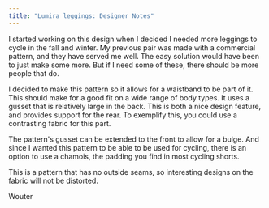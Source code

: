 ```yaml
---
title: "Lumira leggings: Designer Notes"
---
```


I started working on this design when I decided I needed more leggings to cycle in the fall and winter. My previous
pair was made with a commercial pattern, and they have served me well. The easy solution would have been to just
make some more. But if I need some of these, there should be more people that do. 

I decided to make this pattern so it allows for a waistband to be part of it. This should make for a good fit on
a wide range of body types. It uses a gusset that is relatively large in the back. This is both a nice design feature,
and provides support for the rear. To exemplify this, you could use a contrasting fabric for this part.

The pattern's gusset can be extended to the front to allow for a bulge. And since I wanted this pattern to be
able to be used for cycling, there is an option to use a chamois, the padding you find in most cycling shorts.

This is a pattern that has no outside seams, so interesting designs on the fabric will not be distorted. 

Wouter
